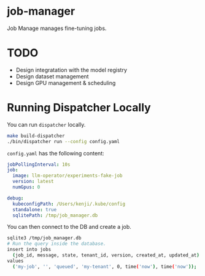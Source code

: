 # job-manager

Job Manage manages fine-tuning jobs.

# TODO
- Design integratation with the model registry
- Design dataset management
- Design GPU management & scheduling

# Running Dispatcher Locally

You can run `dispatcher` locally.

```bash
make build-dispatcher
./bin/dispatcher run --config config.yaml
```

`config.yaml` has the following content:

```yaml
jobPollingInterval: 10s
job:
  image: llm-operator/experiments-fake-job
  version: latest
  numGpus: 0

debug:
  kubeconfigPath: /Users/kenji/.kube/config
  standalone: true
  sqlitePath: /tmp/job_manager.db
```

You can then connect to the DB and create a job.

```bash
sqlite3 /tmp/job_manager.db
# Run the query inside the database.
insert into jobs
  (job_id, message, state, tenant_id, version, created_at, updated_at)
values
  ('my-job', '', 'queued', 'my-tenant', 0, time('now'), time('now'));
```
